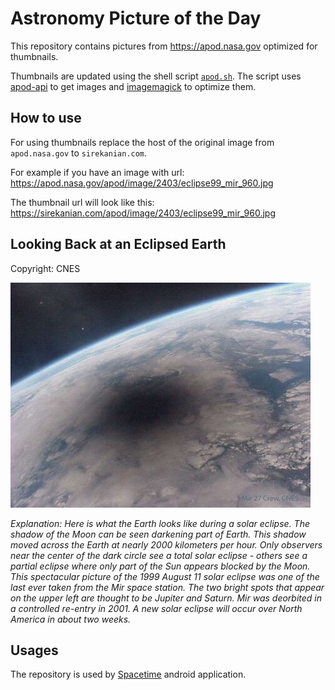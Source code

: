 # Astronomy Picture of the Day

This repository contains pictures from https://apod.nasa.gov optimized for thumbnails.

Thumbnails are updated using the shell script [`apod.sh`](apod.sh). The script
uses [apod-api](https://github.com/nasa/apod-api) to get images and [imagemagick](https://imagemagick.org) to
optimize them.

## How to use

For using thumbnails replace the host of the original image from `apod.nasa.gov` to `sirekanian.com`.

For example if you have an image with url:<br>
https://apod.nasa.gov/apod/image/2403/eclipse99_mir_960.jpg

The thumbnail url will look like this:<br>
https://sirekanian.com/apod/image/2403/eclipse99_mir_960.jpg

## Looking Back at an Eclipsed Earth

Copyright: CNES

[![the picture of the day][1]][2]

_Explanation: Here is what the Earth looks like during a solar eclipse. The shadow of the Moon can be seen darkening part of Earth. This shadow moved across the Earth at nearly 2000 kilometers per hour. Only observers near the center of the dark circle see a total solar eclipse - others see a partial eclipse where only part of the Sun appears blocked by the Moon. This spectacular picture of the 1999 August 11 solar eclipse was one of the last ever taken from the Mir space station. The two bright spots that appear on the upper left are thought to be Jupiter and Saturn. Mir was deorbited in a controlled re-entry in 2001. A new solar eclipse will occur over North America in about two weeks._

## Usages

The repository is used by [Spacetime][3] android application.

[1]: image/2403/eclipse99_mir_960.jpg

[2]: https://apod.nasa.gov/apod/image/2403/eclipse99_mir_960.jpg

[3]: https://github.com/sirekanian/spacetime
